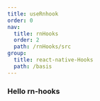 ```yaml
---
title: useRnhook
order: 0
nav:
  title: rnHooks
  order: 2
  path: /rnHooks/src
group:
  title: react-native-Hooks
  path: /basis
---
```


### Hello rn-hooks

<code src="./demo/demo1.tsx" />
